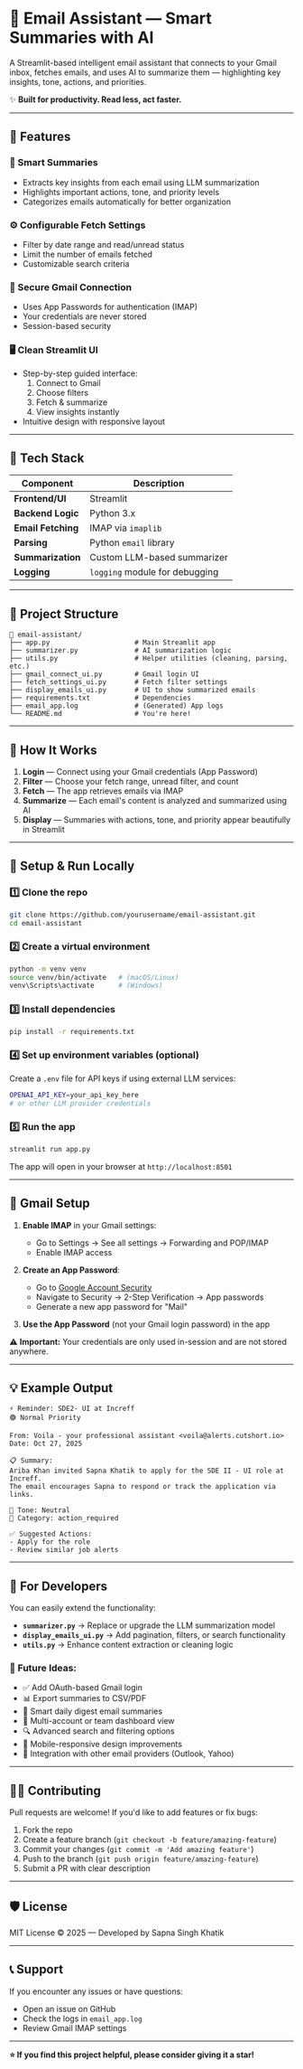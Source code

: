 # 📧 Email Assistant — Smart Summaries with AI

A Streamlit-based intelligent email assistant that connects to your Gmail inbox, fetches emails, and uses AI to summarize them — highlighting key insights, tone, actions, and priorities.

✨ **Built for productivity. Read less, act faster.**

---

## 🚀 Features

### 🧠 Smart Summaries
- Extracts key insights from each email using LLM summarization
- Highlights important actions, tone, and priority levels
- Categorizes emails automatically for better organization

### ⚙️ Configurable Fetch Settings
- Filter by date range and read/unread status
- Limit the number of emails fetched
- Customizable search criteria

### 🔐 Secure Gmail Connection
- Uses App Passwords for authentication (IMAP)
- Your credentials are never stored
- Session-based security

### 🖥️ Clean Streamlit UI
- Step-by-step guided interface:
  1. Connect to Gmail
  2. Choose filters
  3. Fetch & summarize
  4. View insights instantly
- Intuitive design with responsive layout

---

## 🧩 Tech Stack

| Component | Description |
|-----------|-------------|
| **Frontend/UI** | Streamlit |
| **Backend Logic** | Python 3.x |
| **Email Fetching** | IMAP via `imaplib` |
| **Parsing** | Python `email` library |
| **Summarization** | Custom LLM-based summarizer |
| **Logging** | `logging` module for debugging |

---

## 📂 Project Structure
```
📧 email-assistant/
├── app.py                     # Main Streamlit app
├── summarizer.py              # AI summarization logic
├── utils.py                   # Helper utilities (cleaning, parsing, etc.)
├── gmail_connect_ui.py        # Gmail login UI
├── fetch_settings_ui.py       # Fetch filter settings
├── display_emails_ui.py       # UI to show summarized emails
├── requirements.txt           # Dependencies
├── email_app.log              # (Generated) App logs
└── README.md                  # You're here!
```

---

## 🧠 How It Works

1. **Login** — Connect using your Gmail credentials (App Password)
2. **Filter** — Choose your fetch range, unread filter, and count
3. **Fetch** — The app retrieves emails via IMAP
4. **Summarize** — Each email's content is analyzed and summarized using AI
5. **Display** — Summaries with actions, tone, and priority appear beautifully in Streamlit

---

## 🧰 Setup & Run Locally

### 1️⃣ Clone the repo
```bash
git clone https://github.com/yourusername/email-assistant.git
cd email-assistant
```

### 2️⃣ Create a virtual environment
```bash
python -m venv venv
source venv/bin/activate   # (macOS/Linux)
venv\Scripts\activate      # (Windows)
```

### 3️⃣ Install dependencies
```bash
pip install -r requirements.txt
```

### 4️⃣ Set up environment variables (optional)

Create a `.env` file for API keys if using external LLM services:
```bash
OPENAI_API_KEY=your_api_key_here
# or other LLM provider credentials
```

### 5️⃣ Run the app
```bash
streamlit run app.py
```

The app will open in your browser at `http://localhost:8501`

---

## 🔑 Gmail Setup

1. **Enable IMAP** in your Gmail settings:
   - Go to Settings → See all settings → Forwarding and POP/IMAP
   - Enable IMAP access

2. **Create an App Password**:
   - Go to [Google Account Security](https://myaccount.google.com/security)
   - Navigate to Security → 2-Step Verification → App passwords
   - Generate a new app password for "Mail"

3. **Use the App Password** (not your Gmail login password) in the app

⚠️ **Important:** Your credentials are only used in-session and are not stored anywhere.

---

## 💡 Example Output
```
⚡ Reminder: SDE2- UI at Increff
🟢 Normal Priority

From: Voila - your professional assistant <voila@alerts.cutshort.io>
Date: Oct 27, 2025

📋 Summary:
Ariba Khan invited Sapna Khatik to apply for the SDE II - UI role at Increff.
The email encourages Sapna to respond or track the application via links.

💬 Tone: Neutral
📁 Category: action_required

✅ Suggested Actions:
- Apply for the role
- Review similar job alerts
```

---

## 🧪 For Developers

You can easily extend the functionality:

- **`summarizer.py`** → Replace or upgrade the LLM summarization model
- **`display_emails_ui.py`** → Add pagination, filters, or search functionality
- **`utils.py`** → Enhance content extraction or cleaning logic

### 🔮 Future Ideas:
- ✅ Add OAuth-based Gmail login
- 📊 Export summaries to CSV/PDF
- 🧾 Smart daily digest email summaries
- 🧠 Multi-account or team dashboard view
- 🔍 Advanced search and filtering options
- 📱 Mobile-responsive design improvements
- 🤖 Integration with other email providers (Outlook, Yahoo)

---

## 🧑‍💻 Contributing

Pull requests are welcome! If you'd like to add features or fix bugs:

1. Fork the repo
2. Create a feature branch (`git checkout -b feature/amazing-feature`)
3. Commit your changes (`git commit -m 'Add amazing feature'`)
4. Push to the branch (`git push origin feature/amazing-feature`)
5. Submit a PR with clear description

---

## 🛡️ License

MIT License © 2025 — Developed by Sapna Singh Khatik

---

## 📞 Support

If you encounter any issues or have questions:
- Open an issue on GitHub
- Check the logs in `email_app.log`
- Review Gmail IMAP settings

---

**⭐ If you find this project helpful, please consider giving it a star!**
